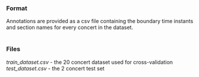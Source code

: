 ### Format
Annotations are provided as a csv file containing the boundary time instants and section names for every concert in the dataset. </br> </br>

### Files
*train_dataset.csv* - the 20 concert dataset used for cross-validation </br>
*test_dataset.csv* - the 2 concert test set </br>
